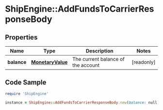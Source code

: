 # ShipEngine::AddFundsToCarrierResponseBody

## Properties

Name | Type | Description | Notes
------------ | ------------- | ------------- | -------------
**balance** | [**MonetaryValue**](MonetaryValue.md) | The current balance of the account | [readonly] 

## Code Sample

```ruby
require 'ShipEngine'

instance = ShipEngine::AddFundsToCarrierResponseBody.new(balance: null)
```


